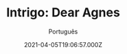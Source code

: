 ---
id: '0a6946f2-21f2-47fb-a073-4f7cd7ad966f'
type: 'movie' # Filme, Série, Anime
title: "Intrigo: Dear Agnes"
synopsis: []
originalTitle: "Intrigo: Dear Agnes"
date: '2021-04-05T19:06:57.000Z'
update: '2021-04-05T19:06:57.000Z'
releaseDate: '2019-10-10T03:00:00.000Z'
imdb:
  rating: '4.8' # 8.5
  id: '' # tt0470752
duration: '1h 40 Min'
trailer:
  urls: [
    'MQx-VjgM4jg',
  ]
tags: ['1080p']
genre: ['Crime', 'Drama', 'Mistério'] #
quality: 'WEB-DL' # BluRay, WEB-DL, HDTV, WEB-DL4K, WEB-DLe
format: 'Mkv' # MKV, MP4, TS
audio: 'Inglês' # Dublado, Legendado, Dual Audio, Dub & Leg
subtitle: 'Português' # Português, inglês,
size: '2.24 GB' # 4.8 GB
audioQuality: 10
videoQuality: 10
directors: []
#  - name: 'Lana Wachowski'
#    image: ''
#  - name: 'Lilly Wachowski'
#    image: ''
cast: []
#  - name: 'Keanu Reeves'
#    image: ''
#    characterName: 'Neo'
writers: []
#  - name: ''
#    image: ''
maturityRating:
  age: '' # L , 10, 12, 14, 16, 18
  topics: [''] # Violence, Illegal drugs, Inappropriate Language, Legal Drugs, Sexual Content, Extreme Violence
###########################################
download:
  
  - url: 'magnet:?xt=urn:btih:FA384652D0554920BA999448D496E4468C306748&dn=Intrigo.Dear.Agnes.2019.1080p.WEBRip.Legendado.mkv&tr=udp%3a%2f%2ftracker.openbittorrent.com%3a1337%2fannounce&tr=udp%3a%2f%2ftracker.opentrackr.org%3a1337%2fannounce'
    resolution: '1080p' # 720p, 1080p, 4K,
    audio: 'Legendado' # Dublado, Legendado, Dual Audio
    size: '' # 4.8 GB
    quality: '' # BluRay, WEB-DL
    format: '' # MKV
images:
  cover: '/assets/movies/intrigo-dear-agnes.jpg'
  background: '/assets/movies/'
---